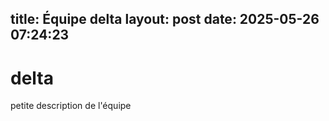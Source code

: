 title: Équipe delta
layout: post
date: 2025-05-26 07:24:23
---
# delta
petite description de l'équipe 
